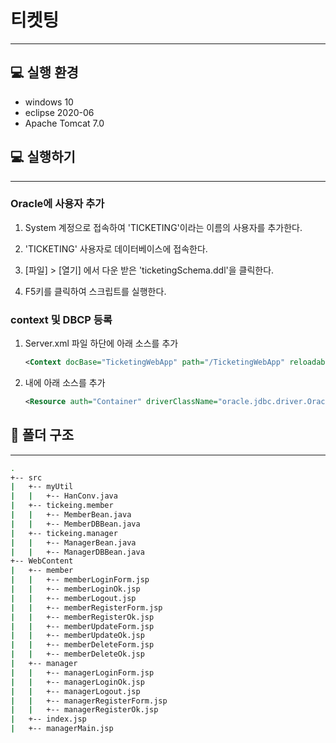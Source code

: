 # 티켓팅
---

## 💻 실행 환경
- windows 10
- eclipse 2020-06
- Apache Tomcat 7.0

## 💻 실행하기
---
### Oracle에 사용자 추가
1. System 계정으로 접속하여 'TICKETING'이라는 이름의 사용자를 추가한다.

2. 'TICKETING' 사용자로 데이터베이스에 접속한다.

3. [파일] > [열기] 에서 다운 받은 'ticketingSchema.ddl'을 클릭한다.

4. F5키를 클릭하여 스크립트를 실행한다.

### context 및 DBCP 등록
1. Server.xml 파일 하단에 아래 소스를 추가
    ``` xml
    <Context docBase="TicketingWebApp" path="/TicketingWebApp" reloadable="true" source="org.eclipse.jst.jee.server:TicketingWebApp"></Context>
    ```
2. <Context></Context> 내에 아래 소스를 추가
    ``` xml
    <Resource auth="Container" driverClassName="oracle.jdbc.driver.OracleDriver" maxActive="100" maxIdle="30" maxWait="10000" name="jdbc/oracle" password="1234" type="javax.sql.DataSource" url="jdbc:oracle:thin:@localhost:1521:xe" username="TICKETING"/>
    ```

## 📂 폴더 구조
---
```bash
.
+-- src
|   +-- myUtil
|   |   +-- HanConv.java
|   +-- tickeing.member
|   |   +-- MemberBean.java
|   |   +-- MemberDBBean.java
|   +-- tickeing.manager
|   |   +-- ManagerBean.java
|   |   +-- ManagerDBBean.java
+-- WebContent
|   +-- member
|   |   +-- memberLoginForm.jsp
|   |   +-- memberLoginOk.jsp
|   |   +-- memberLogout.jsp
|   |   +-- memberRegisterForm.jsp
|   |   +-- memberRegisterOk.jsp
|   |   +-- memberUpdateForm.jsp
|   |   +-- memberUpdateOk.jsp
|   |   +-- memberDeleteForm.jsp
|   |   +-- memberDeleteOk.jsp
|   +-- manager
|   |   +-- managerLoginForm.jsp
|   |   +-- managerLoginOk.jsp
|   |   +-- managerLogout.jsp
|   |   +-- managerRegisterForm.jsp
|   |   +-- managerRegisterOk.jsp
|   +-- index.jsp
|   +-- managerMain.jsp
```